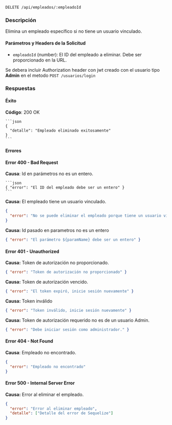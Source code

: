 ```http
DELETE /api/empleados/:empleadoId
```

### Descripción

Elimina un empleado específico si no tiene un usuario vinculado.

#### Parámetros y Headers de la Solicitud

- `empleadoId` (number): El ID del empleado a eliminar. Debe ser proporcionado en la URL.

Se debera incluir Authorization header con jwt creado con el usuario tipo **Admin** en el metodo `POST /usuarios/login`

### Respuestas

#### Éxito

**Código**: 200 OK

    ```json
    {
      "detalle": "Empleado eliminado exitosamente"
    }
    ```

#### Errores

#### Error 400 - Bad Request

**Causa**: Id en parámetros no es un entero.

    ```json
    { "error": "El ID del empleado debe ser un entero" }
    ```

**Causa:** El empleado tiene un usuario vinculado.

```json
{
  "error": "No se puede eliminar el empleado porque tiene un usuario vinculado"
}
```

**Causa:** Id pasado en parametros no es un entero

```json
{ "error": "El parámetro ${paramName} debe ser un entero" }
```

#### Error 401 - Unauthorized

**Causa:** Token de autorización no proporcionado.

```json
{ "error": "Token de autorización no proporcionado" }
```

**Causa:** Token de autorización vencido.

```json
{ "error": "El token expiró, inicie sesión nuevamente" }
```

**Causa:** Token inválido

```json
{ "error": "Token inválido, inicie sesión nuevamente" }
```

**Causa:** Token de autorización requerido no es de un usuario Admin.

```json
{ "error": "Debe iniciar sesión como administrador." }
```

#### Error 404 - Not Found

**Causa**: Empleado no encontrado.

```json
{
  "error": "Empleado no encontrado"
}
```

#### Error 500 - Internal Server Error

**Causa:** Error al eliminar el empleado.

```json
{
  "error": "Error al eliminar empleado",
  "detalle": ["Detalle del error de Sequelize"]
}
```
